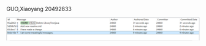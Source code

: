 GUO,Xiaoyang
20492833

![image](https://raw.githubusercontent.com/Gordon2049/comp3111-lab1-demo/master/attached.PNG)